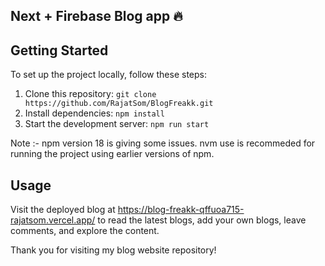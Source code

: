 ## Next + Firebase Blog app 🔥

## Getting Started

To set up the project locally, follow these steps:

1. Clone this repository: `git clone https://github.com/RajatSom/BlogFreakk.git`
2. Install dependencies: `npm install`
3. Start the development server: `npm run start`

Note :- npm version 18 is giving some issues. nvm use is recommeded for 
running the project using earlier versions of npm.

## Usage

Visit the deployed blog at https://blog-freakk-qffuoa715-rajatsom.vercel.app/ to read the latest blogs, add your own blogs, leave comments, and explore the content.

Thank you for visiting my blog website repository!

